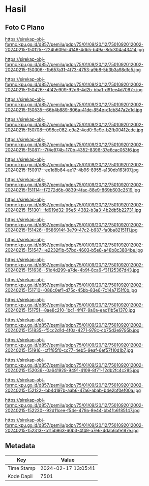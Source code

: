 # Hasil

## Foto C Plano

https://sirekap-obj-formc.kpu.go.id/d857/pemilu/pdpr/75/01/09/20/12/7501092012002-20240215-150125--224b609d-4148-4db5-b49a-8dc304a43414.jpg

https://sirekap-obj-formc.kpu.go.id/d857/pemilu/pdpr/75/01/09/20/12/7501092012002-20240215-150306--1b657a31-4f73-4753-a9b8-5b3b3a98dfc5.jpg

https://sirekap-obj-formc.kpu.go.id/d857/pemilu/pdpr/75/01/09/20/12/7501092012002-20240215-150426--4f42e909-92d6-4d2b-bba1-d91ee4d7067c.jpg

https://sirekap-obj-formc.kpu.go.id/d857/pemilu/pdpr/75/01/09/20/12/7501092012002-20240215-150535--66b4b889-806a-41de-854e-c1cb847a2c1d.jpg

https://sirekap-obj-formc.kpu.go.id/d857/pemilu/pdpr/75/01/09/20/12/7501092012002-20240215-150708--098cc082-c9a2-4cd0-9c9e-b2fb00412edc.jpg

https://sirekap-obj-formc.kpu.go.id/d857/pemilu/pdpr/75/01/09/20/12/7501092012002-20240215-150811--7f4e974b-170b-4352-8396-37e6cac053f6.jpg

https://sirekap-obj-formc.kpu.go.id/d857/pemilu/pdpr/75/01/09/20/12/7501092012002-20240215-150917--ee1d8b84-ae17-4b96-8955-a130db163f07.jpg

https://sirekap-obj-formc.kpu.go.id/d857/pemilu/pdpr/75/01/09/20/12/7501092012002-20240215-151114--f7272d6b-0839-4fac-88e9-869b603c2519.jpg

https://sirekap-obj-formc.kpu.go.id/d857/pemilu/pdpr/75/01/09/20/12/7501092012002-20240215-151301--fd919d32-95e5-4382-b3a3-4b2db5b22731.jpg

https://sirekap-obj-formc.kpu.go.id/d857/pemilu/pdpr/75/01/09/20/12/7501092012002-20240215-151426--6586914f-3e79-47c2-b637-fa0ba8215111.jpg

https://sirekap-obj-formc.kpu.go.id/d857/pemilu/pdpr/75/01/09/20/12/7501092012002-20240215-151547--e2232f1b-57bd-4603-b5e8-a48b8c3804be.jpg

https://sirekap-obj-formc.kpu.go.id/d857/pemilu/pdpr/75/01/09/20/12/7501092012002-20240215-151636--51d4d299-a7de-4b9f-8ca6-f31125367d43.jpg

https://sirekap-obj-formc.kpu.go.id/d857/pemilu/pdpr/75/01/09/20/12/7501092012002-20240215-151710--086c0ef1-d75c-45bb-83e6-7c14a7151f0b.jpg

https://sirekap-obj-formc.kpu.go.id/d857/pemilu/pdpr/75/01/09/20/12/7501092012002-20240215-151751--8ae8c210-1bc1-4f47-9a0a-eac11b5e1370.jpg

https://sirekap-obj-formc.kpu.go.id/d857/pemilu/pdpr/75/01/09/20/12/7501092012002-20240215-151835--f5cc2d1d-4f0a-4271-978c-cb75d3e9795b.jpg

https://sirekap-obj-formc.kpu.go.id/d857/pemilu/pdpr/75/01/09/20/12/7501092012002-20240215-151916--cf1f85f0-cc77-4eb5-9eaf-6ef57f10d1b7.jpg

https://sirekap-obj-formc.kpu.go.id/d857/pemilu/pdpr/75/01/09/20/12/7501092012002-20240215-152036--0a641929-9491-4109-8f71-12db2fc4c285.jpg

https://sirekap-obj-formc.kpu.go.id/d857/pemilu/pdpr/75/01/09/20/12/7501092012002-20240215-152122--bb4d197b-aab6-47a6-abab-b4e2bf0ef00a.jpg

https://sirekap-obj-formc.kpu.go.id/d857/pemilu/pdpr/75/01/09/20/12/7501092012002-20240215-152230--92d11cee-f54e-479a-8e44-bb41b6185147.jpg

https://sirekap-obj-formc.kpu.go.id/d857/pemilu/pdpr/75/01/09/20/12/7501092012002-20240215-152313--b115b963-60b3-4f49-a7e6-4dab6afe187e.jpg


## Metadata

| Key        | Value               |
| ---------- | ------------------- |
| Time Stamp | 2024-02-17 13:05:41 |
| Kode Dapil | 7501                |




